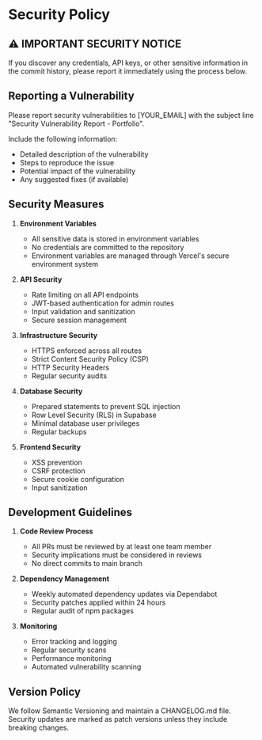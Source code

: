 # Security Policy

## ⚠️ IMPORTANT SECURITY NOTICE
If you discover any credentials, API keys, or other sensitive information in the commit history, please report it immediately using the process below.

## Reporting a Vulnerability

Please report security vulnerabilities to [YOUR_EMAIL] with the subject line "Security Vulnerability Report - Portfolio".

Include the following information:
- Detailed description of the vulnerability
- Steps to reproduce the issue
- Potential impact of the vulnerability
- Any suggested fixes (if available)

## Security Measures

1. **Environment Variables**
   - All sensitive data is stored in environment variables
   - No credentials are committed to the repository
   - Environment variables are managed through Vercel's secure environment system

2. **API Security**
   - Rate limiting on all API endpoints
   - JWT-based authentication for admin routes
   - Input validation and sanitization
   - Secure session management

3. **Infrastructure Security**
   - HTTPS enforced across all routes
   - Strict Content Security Policy (CSP)
   - HTTP Security Headers
   - Regular security audits

4. **Database Security**
   - Prepared statements to prevent SQL injection
   - Row Level Security (RLS) in Supabase
   - Minimal database user privileges
   - Regular backups

5. **Frontend Security**
   - XSS prevention
   - CSRF protection
   - Secure cookie configuration
   - Input sanitization

## Development Guidelines

1. **Code Review Process**
   - All PRs must be reviewed by at least one team member
   - Security implications must be considered in reviews
   - No direct commits to main branch

2. **Dependency Management**
   - Weekly automated dependency updates via Dependabot
   - Security patches applied within 24 hours
   - Regular audit of npm packages

3. **Monitoring**
   - Error tracking and logging
   - Regular security scans
   - Performance monitoring
   - Automated vulnerability scanning

## Version Policy

We follow Semantic Versioning and maintain a CHANGELOG.md file. Security updates are marked as patch versions unless they include breaking changes.
